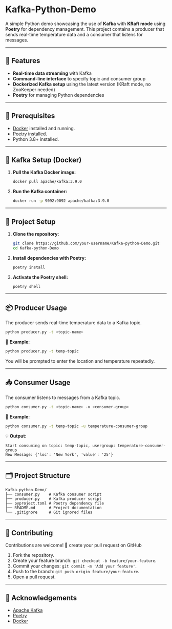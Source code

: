 # Kafka-Python-Demo

A simple Python demo showcasing the use of **Kafka** with **KRaft mode** using **Poetry** for dependency management. This project contains a producer that sends real-time temperature data and a consumer that listens for messages.

---

## 🚀 Features
- **Real-time data streaming** with Kafka
- **Command-line interface** to specify topic and consumer group
- **Dockerized Kafka setup** using the latest version (KRaft mode, no ZooKeeper needed)
- **Poetry** for managing Python dependencies

---

## 📝 Prerequisites
- [Docker](https://docs.docker.com/get-docker/) installed and running.
- [Poetry](https://python-poetry.org/docs/#installation) installed.
- Python 3.8+ installed.

---

## 🐋 Kafka Setup (Docker)
1. **Pull the Kafka Docker image:**
   ```bash
   docker pull apache/kafka:3.9.0
   ```
2. **Run the Kafka container:**
   ```bash
   docker run -p 9092:9092 apache/kafka:3.9.0
   ```
---

## 🧰 Project Setup
1. **Clone the repository:**
   ```bash
   git clone https://github.com/your-username/Kafka-python-Demo.git
   cd Kafka-python-Demo
   ```

2. **Install dependencies with Poetry:**
   ```bash
   poetry install
   ```

3. **Activate the Poetry shell:**
   ```bash
   poetry shell
   ```

---

## 📦 Producer Usage
The producer sends real-time temperature data to a Kafka topic.

```bash
python producer.py -t <topic-name>
```

🔔 **Example:**
```bash
python producer.py -t temp-topic
```
You will be prompted to enter the location and temperature repeatedly.

---

## 📥 Consumer Usage
The consumer listens to messages from a Kafka topic.

```bash
python consumer.py -t <topic-name> -u <consumer-group>
```

🔔 **Example:**
```bash
python consumer.py -t temp-topic -u temperature-consumer-group
```

💡 **Output:**
```
Start consuming on topic: temp-topic, usergroup: temperature-consumer-group
New Message: {'loc': 'New York', 'value': '25'}
```

---

## 🗂️ Project Structure
```
Kafka-python-Demo/
├── consumer.py    # Kafka consumer script
├── producer.py    # Kafka producer script
├── pyproject.toml # Poetry dependency file
├── README.md      # Project documentation
└── .gitignore     # Git ignored files
```

---

## 🤝 Contributing
Contributions are welcome! 🚀
create your pull request on GitHub

1. Fork the repository.
2. Create your feature branch: `git checkout -b feature/your-feature`.
3. Commit your changes: `git commit -m 'Add your feature'`.
4. Push to the branch: `git push origin feature/your-feature`.
5. Open a pull request.

---

## 🙌 Acknowledgements
- [Apache Kafka](https://kafka.apache.org/)
- [Poetry](https://python-poetry.org/)
- [Docker](https://www.docker.com/)

